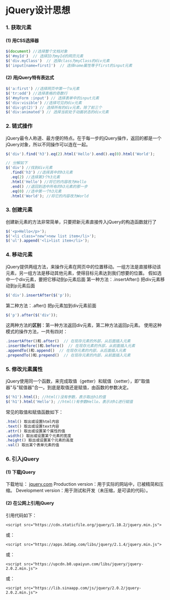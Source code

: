 # jQuery设计思想

### 1. 获取元素
#### (1) 用CSS选择器
```javascript
$(document) //选择整个文档对象
$('#myId')  // 选择ID为myId的网页元素
$('div.myClass')  // 选择class为myClass的div元素
$('input[name=first]')  // 选择name属性等于first的input元素
```
#### (2) 用jQuery特有表达式
```javascript
$('a:first') //选择网页中第一个a元素
$('tr:odd') //选择表格的奇数行
$('#myForm :input') // 选择表单中的input元素
$('div:visible') //选择可见的div元素
$('div:gt(2)') // 选择所有的div元素，除了前三个
$('div:animated') // 选择当前处于动画状态的div元素
```
### 2. 链式操作
jQuery最令人称道、最方便的特点。在于每一步的jQuery操作，返回的都是一个jQuery对象，所以不同操作可以连在一起。
```javascript
$('div').find('h3').eq(2).html('Hello').end().eq(0).html('World');

// 分解如下
$('div') //找到div元素
  .find('h3') //选择其中的h3元素
  .eq(2) //选择第3个h3元素
  .html('Hello') //将它的内容改为Hello
  .end() //退回到选中所有的h3元素的那一步
  .eq(0) //选中第一个h3元素
  .html('World'); //将它的内容改为World
```
### 3. 创建元素
创建新元素的方法非常简单，只要把新元素直接传入jQuery的构造函数就行了
```javascript
$('<p>Hello</p>');
$('<li class="new">new list item</li>');
$('ul').append('<li>list item</li>');
```
### 4. 移动元素
jQuery提供两组方法，来操作元素在网页中的位置移动。一组方法是直接移动该元素，另一组方法是移动其他元素，使得目标元素达到我们想要的位置。
假如选中一个div元素，要把它移动到p元素后面
第一种方法：.insertAfter() 把div元素移动到p元素后面
```javascript
$('div').insertAfter($('p'));
```
第二种方法：.after() 把p元素加到div元素前面
```javascript
$('p').after($('div'));
```
这两种方法的**区别**：第一种方法返回div元素，第二种方法返回p元素。
使用这种模式的操作方法，一共有四对：
```javascript
.insertAfter()和.after()  // 在现存元素的外部，从后面插入元素
.insertBefore()和.before()  // 在现存元素的外部，从前面插入元素
.appendTo()和.append()  // 在现存元素的内部，从后面插入元素
.prependTo()和.prepend()  // 在现存元素的内部，从前面插入元素
```
### 5. 修改元素属性
jQuery使用同一个函数，来完成取值（getter）和赋值（setter），即"取值器"与"赋值器"合一。到底是取值还是赋值，由函数的参数决定。
```javascript
$('h1').html(); //html()没有参数，表示取出h1的值
$('h1').html('Hello'); //html()有参数Hello，表示对h1进行赋值
```
常见的取值和赋值函数如下：
```javascript
.html() 取出或设置html内容
.text() 取出或设置text内容
.attr() 取出或设置某个属性的值
.width() 取出或设置某个元素的宽度
.height() 取出或设置某个元素的高度
.val() 取出某个表单元素的值
```
### 6. 引入jQuery
#### (1) 下载jQuery
下载地址： [jquery.com](http://jquery.com/download/)
Production version：用于实际的网站中，已被精简和压缩。
Development version：用于测试和开发（未压缩，是可读的代码）。
#### (2) 在公网上引用jQuery
引用代码如下：
```
<script src="https://cdn.staticfile.org/jquery/1.10.2/jquery.min.js">
```
或：
```
<script src="https://apps.bdimg.com/libs/jquery/2.1.4/jquery.min.js">
```
或：
```
<script src="https://upcdn.b0.upaiyun.com/libs/jquery/jquery-2.0.2.min.js">
```
或：
```
<script src="https://lib.sinaapp.com/js/jquery/2.0.2/jquery-2.0.2.min.js">
```


